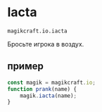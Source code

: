 
# Iacta

`magikcraft.io.iacta`

Бросьте игрока в воздух.

## пример

```javascript
const magik = magikcraft.io;
function prank(name) {
    magik.iacta(name);
}
```